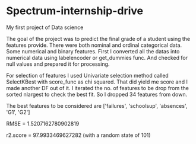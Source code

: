 # Spectrum-internship-drive
My first project of Data science

The goal of the project was to predict the final grade of a student using the features provide. 
There were both nominal and ordinal categorical data. Some numerical and binary features.
First I converted all the datas into numerical data using labelencoder or get_dummies func. And checked for null values and prepared it for processing.

For selection of features I used Univariate selection method called SelectKBest with score_func as chi squared. That did yield me score and I made another DF out of it.
I iterated the no. of features to be drop from the sorted nlargest to check the best fit. So I dropped 34 features from down.

The best features to be considered are ['failures', 'schoolsup', 'absences', 'G1', 'G2']

RMSE =  1.5207162780902819

r2.score =  97.9933469627282 (with a random state of 101)

